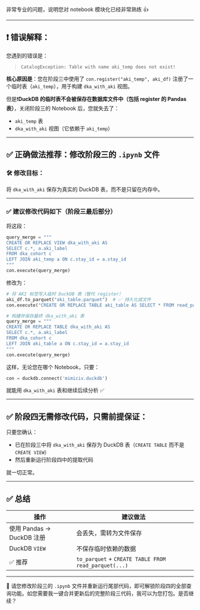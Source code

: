 非常专业的问题，说明您对 notebook 模块化已经非常熟练 👍

---

## ❗ 错误解释：

您遇到的错误是：

> `CatalogException: Table with name aki_temp does not exist!`

**核心原因是**：您在阶段三中使用了 `con.register("aki_temp", aki_df)` 注册了一个临时表（`aki_temp`），用于构建 `dka_with_aki` 视图。

但是❗**DuckDB 的临时表不会被保存在数据库文件中（包括 register 的 Pandas 表）**，关闭阶段三的 Notebook 后，您就失去了：

* `aki_temp` 表
* `dka_with_aki` 视图（它依赖于 `aki_temp`）

---

## ✅ 正确做法推荐：**修改阶段三的 `.ipynb` 文件**

### 🛠 修改目标：

将 `dka_with_aki` 保存为真实的 DuckDB 表，而不是只留在内存中。

---

### ✅ 建议修改代码如下（阶段三最后部分）

将这段：

```python
query_merge = """
CREATE OR REPLACE VIEW dka_with_aki AS
SELECT c.*, a.aki_label
FROM dka_cohort c
LEFT JOIN aki_temp a ON c.stay_id = a.stay_id
"""
con.execute(query_merge)
```

修改为：

```python
# 将 AKI 标签写入临时 DuckDB 表（替代 register）
aki_df.to_parquet("aki_table.parquet")  # ✅ 持久化成文件
con.execute("CREATE OR REPLACE TABLE aki_table AS SELECT * FROM read_parquet('aki_table.parquet');")

# 构建并保存最终 dka_with_aki 表
query_merge = """
CREATE OR REPLACE TABLE dka_with_aki AS
SELECT c.*, a.aki_label
FROM dka_cohort c
LEFT JOIN aki_table a ON c.stay_id = a.stay_id
"""
con.execute(query_merge)
```

这样，无论您在哪个 Notebook，只要：

```python
con = duckdb.connect('mimiciv.duckdb')
```

就能用 `dka_with_aki` 表和继续后续分析 ✅

---

## ✅ 阶段四无需修改代码，只需前提保证：

只要您确认：

* 已在阶段三中将 `dka_with_aki` 保存为 DuckDB 表（`CREATE TABLE` 而不是 `CREATE VIEW`）
* 然后重新运行阶段四中的提取代码

就一切正常。

---

## ✅ 总结

| 操作                    | 建议做法                                                 |
| --------------------- | ---------------------------------------------------- |
| 使用 Pandas → DuckDB 注册 | 会丢失，需转为文件保存                                          |
| DuckDB `VIEW`         | 不保存临时依赖的数据                                           |
| ✅ 推荐                  | `to_parquet` + `CREATE TABLE FROM read_parquet(...)` |

---

📩 请您修改阶段三的 `.ipynb` 文件并重新运行尾部代码，即可解锁阶段四的全部查询功能。如您需要我一键合并更新后的完整阶段三代码，我可以为您打包。是否继续？
